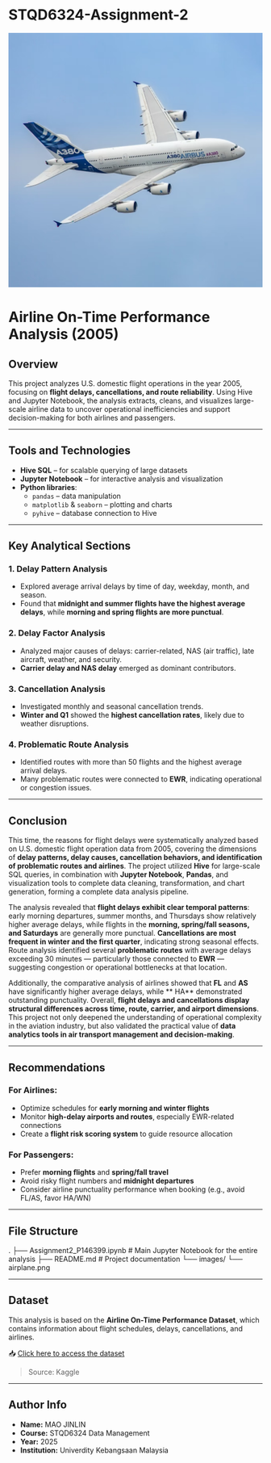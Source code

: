 # STQD6324-Assignment-2
![Airline Delay Analysis](image/airplane.png)

# Airline On-Time Performance Analysis (2005)

## Overview

This project analyzes U.S. domestic flight operations in the year 2005, focusing on **flight delays, cancellations, and route reliability**. Using Hive and Jupyter Notebook, the analysis extracts, cleans, and visualizes large-scale airline data to uncover operational inefficiencies and support decision-making for both airlines and passengers.

---

## Tools and Technologies

- **Hive SQL** – for scalable querying of large datasets
- **Jupyter Notebook** – for interactive analysis and visualization
- **Python libraries**:
  - `pandas` – data manipulation
  - `matplotlib` & `seaborn` – plotting and charts
  - `pyhive` – database connection to Hive

---

## Key Analytical Sections

### 1. Delay Pattern Analysis
- Explored average arrival delays by time of day, weekday, month, and season.
- Found that **midnight and summer flights have the highest average delays**, while **morning and spring flights are more punctual**.

### 2. Delay Factor Analysis
- Analyzed major causes of delays: carrier-related, NAS (air traffic), late aircraft, weather, and security.
- **Carrier delay and NAS delay** emerged as dominant contributors.

### 3. Cancellation Analysis
- Investigated monthly and seasonal cancellation trends.
- **Winter and Q1** showed the **highest cancellation rates**, likely due to weather disruptions.

### 4. Problematic Route Analysis
- Identified routes with more than 50 flights and the highest average arrival delays.
- Many problematic routes were connected to **EWR**, indicating operational or congestion issues.


---

## Conclusion

This time, the reasons for flight delays were systematically analyzed based on U.S. domestic flight operation data from 2005, covering the dimensions of **delay patterns, delay causes, cancellation behaviors, and identification of problematic routes and airlines**. The project utilized **Hive** for large-scale SQL queries, in combination with **Jupyter Notebook**, **Pandas**, and visualization tools to complete data cleaning, transformation, and chart generation, forming a complete data analysis pipeline.

The analysis revealed that **flight delays exhibit clear temporal patterns**: early morning departures, summer months, and Thursdays show relatively higher average delays, while flights in the **morning, spring/fall seasons, and Saturdays** are generally more punctual. **Cancellations are most frequent in winter and the first quarter**, indicating strong seasonal effects. Route analysis identified several **problematic routes** with average delays exceeding 30 minutes — particularly those connected to **EWR** — suggesting congestion or operational bottlenecks at that location.

Additionally, the comparative analysis of airlines showed that **FL** and **AS** have significantly higher average delays, while ** HA** demonstrated outstanding punctuality. Overall, **flight delays and cancellations display structural differences across time, route, carrier, and airport dimensions**. This project not only deepened the understanding of operational complexity in the aviation industry, but also validated the practical value of **data analytics tools in air transport management and decision-making**.

---

## Recommendations

### For Airlines:
- Optimize schedules for **early morning and winter flights**
- Monitor **high-delay airports and routes**, especially EWR-related connections
- Create a **flight risk scoring system** to guide resource allocation

### For Passengers:
- Prefer **morning flights** and **spring/fall travel**
- Avoid risky flight numbers and **midnight departures**
- Consider airline punctuality performance when booking (e.g., avoid FL/AS, favor HA/WN)

---

## File Structure
.
├── Assignment2_P146399.ipynb     # Main Jupyter Notebook for the entire analysis
├── README.md                     # Project documentation
└── images/
    └── airplane.png              


---

## Dataset

This analysis is based on the **Airline On-Time Performance Dataset**, which contains information about flight schedules, delays, cancellations, and airlines.

📥 [Click here to access the dataset](https://tinyurl.com/u8rzvdsx)

> Source: Kaggle

---

## Author Info

- **Name:** MAO JINLIN
- **Course:** STQD6324 Data Management
- **Year:** 2025
- **Institution:** Univerdity Kebangsaan Malaysia

